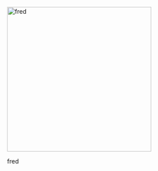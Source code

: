 <p><img src="http://i.imgur.com/VR7YgBp.jpg" alt="fred" width="337" height="337" /></p>
fred
<audio ref='themeSong' src="vendor/assets/music/Fred.mp3" autoPlay loop></audio>

